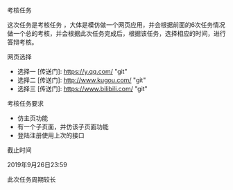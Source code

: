 考核任务

这次任务是考核任务 ，大体是模仿做一个网页应用，并会根据前面的6次任务情况做一个总的考核，并会根据此次任务完成后，根据该任务，选择相应的时间，进行答辩考核。

网页选择

- 选择一
  [传送门]: https://y.qq.com/	"git"
- 选择二
  [传送门]: http://www.kugou.com/	"git"
- 选择三
  [传送门]: https://www.bilibili.com/	"git"

考核任务要求

- 仿主页功能
- 有一个子页面，并仿该子页面功能
- 登陆注册使用上次的接口

截止时间

2019年9月26日23:59

此次任务周期较长
